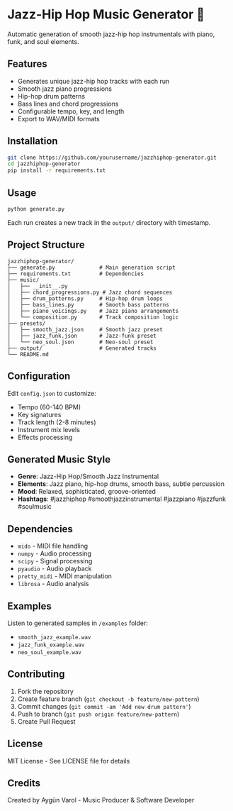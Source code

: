 # Jazz-Hip Hop Music Generator 🎵

Automatic generation of smooth jazz-hip hop instrumentals with piano, funk, and soul elements.

## Features
- Generates unique jazz-hip hop tracks with each run
- Smooth jazz piano progressions
- Hip-hop drum patterns
- Bass lines and chord progressions
- Configurable tempo, key, and length
- Export to WAV/MIDI formats

## Installation

```bash
git clone https://github.com/yourusername/jazzhiphop-generator.git
cd jazzhiphop-generator
pip install -r requirements.txt
```

## Usage

```bash
python generate.py
```

Each run creates a new track in the `output/` directory with timestamp.

## Project Structure

```
jazzhiphop-generator/
├── generate.py              # Main generation script
├── requirements.txt         # Dependencies
├── music/
│   ├── __init__.py
│   ├── chord_progressions.py # Jazz chord sequences
│   ├── drum_patterns.py     # Hip-hop drum loops
│   ├── bass_lines.py        # Smooth bass patterns
│   ├── piano_voicings.py    # Jazz piano arrangements
│   └── composition.py       # Track composition logic
├── presets/
│   ├── smooth_jazz.json     # Smooth jazz preset
│   ├── jazz_funk.json       # Jazz-funk preset
│   └── neo_soul.json        # Neo-soul preset
├── output/                  # Generated tracks
└── README.md
```

## Configuration

Edit `config.json` to customize:
- Tempo (60-140 BPM)
- Key signatures
- Track length (2-8 minutes)
- Instrument mix levels
- Effects processing

## Generated Music Style
- **Genre**: Jazz-Hip Hop/Smooth Jazz Instrumental
- **Elements**: Jazz piano, hip-hop drums, smooth bass, subtle percussion
- **Mood**: Relaxed, sophisticated, groove-oriented
- **Hashtags**: #jazzhiphop #smoothjazzinstrumental #jazzpiano #jazzfunk #soulmusic

## Dependencies
- `mido` - MIDI file handling
- `numpy` - Audio processing
- `scipy` - Signal processing
- `pyaudio` - Audio playback
- `pretty_midi` - MIDI manipulation
- `librosa` - Audio analysis

## Examples

Listen to generated samples in `/examples` folder:
- `smooth_jazz_example.wav`
- `jazz_funk_example.wav`
- `neo_soul_example.wav`

## Contributing

1. Fork the repository
2. Create feature branch (`git checkout -b feature/new-pattern`)
3. Commit changes (`git commit -am 'Add new drum pattern'`)
4. Push to branch (`git push origin feature/new-pattern`)
5. Create Pull Request

## License

MIT License - See LICENSE file for details

## Credits

Created by Aygün Varol - Music Producer & Software Developer
